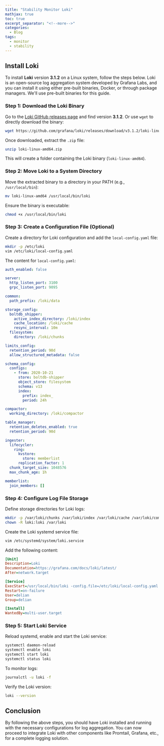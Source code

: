 ```yaml
---
title: "Stability Monitor Loki"
mathjax: true
toc: true
excerpt_separator: "<!--more-->"
categories:
  - Blog
tags:
  - monitor
  - stability
---
```


## Install Loki

To install **Loki** version **3.1.2** on a Linux system, follow the steps below. Loki is an open-source log aggregation system developed by Grafana Labs, and you can install it using either pre-built binaries, Docker, or through package managers. We'll use pre-built binaries for this guide.

### Step 1: Download the Loki Binary

Go to the [Loki GitHub releases page](https://github.com/grafana/loki/releases) and find version **3.1.2**. Or use `wget` to directly download the binary:

```bash
wget https://github.com/grafana/loki/releases/download/v3.1.2/loki-linux-amd64.zip
```

Once downloaded, extract the `.zip` file:

```bash
unzip loki-linux-amd64.zip
```

This will create a folder containing the Loki binary (`loki-linux-amd64`).

### Step 2: Move Loki to a System Directory

Move the extracted binary to a directory in your PATH (e.g., `/usr/local/bin`):

```bash
mv loki-linux-amd64 /usr/local/bin/loki
```

Ensure the binary is executable:

```bash
chmod +x /usr/local/bin/loki
```

### Step 3: Create a Configuration File (Optional)

Create a directory for Loki configuration and add the `local-config.yaml` file:

```bash
mkdir -p /etc/loki
vim /etc/loki/local-config.yaml
```

The content for `local-config.yaml`:

```yaml
auth_enabled: false

server:
  http_listen_port: 3100
  grpc_listen_port: 9095

common:
  path_prefix: /loki/data  

storage_config:
  boltdb_shipper:
    active_index_directory: /loki/index
    cache_location: /loki/cache
    resync_interval: 10m
  filesystem:
    directory: /loki/chunks

limits_config:
  retention_period: 90d
  allow_structured_metadata: false 

schema_config:
  configs:
    - from: 2020-10-21
      store: boltdb-shipper
      object_store: filesystem
      schema: v13
      index:
        prefix: index_
        period: 24h  

compactor:
  working_directory: /loki/compactor 

table_manager:
  retention_deletes_enabled: true
  retention_period: 90d

ingester:
  lifecycler:
    ring:
      kvstore:
        store: memberlist
      replication_factor: 1
  chunk_target_size: 1048576  
  max_chunk_age: 1h 

memberlist:
  join_members: [] 
```

### Step 4: Configure Log File Storage

Define storage directories for Loki logs:

```bash
mkdir -p /var/loki/chunks /var/loki/index /var/loki/cache /var/loki/compactor
chown -R loki:loki /var/loki
```

Create the Loki systemd service file:

```bash
vim /etc/systemd/system/loki.service
```

Add the following content:

```ini
[Unit]
Description=Loki
Documentation=https://grafana.com/docs/loki/latest/
After=network.target

[Service]
ExecStart=/usr/local/bin/loki -config.file=/etc/loki/local-config.yaml
Restart=on-failure
User=delian
Group=delian

[Install]
WantedBy=multi-user.target
```

### Step 5: Start Loki Service

Reload systemd, enable and start the Loki service:

```bash
systemctl daemon-reload
systemctl enable loki
systemctl start loki
systemctl status loki
```

To monitor logs:

```bash
journalctl -u loki -f
```

Verify the Loki version:

```bash
loki --version
```

## Conclusion

By following the above steps, you should have Loki installed and running with the necessary configurations for log aggregation. You can now proceed to integrate Loki with other components like Promtail, Grafana, etc., for a complete logging solution.

